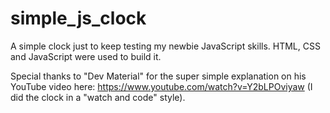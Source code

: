 # simple_js_clock
A simple clock just to keep testing my newbie JavaScript skills.
HTML, CSS and JavaScript were used to build it.

Special thanks to "Dev Material" for the super simple explanation on his YouTube video here: https://www.youtube.com/watch?v=Y2bLPOviyaw (I did the clock in a "watch and code" style).
